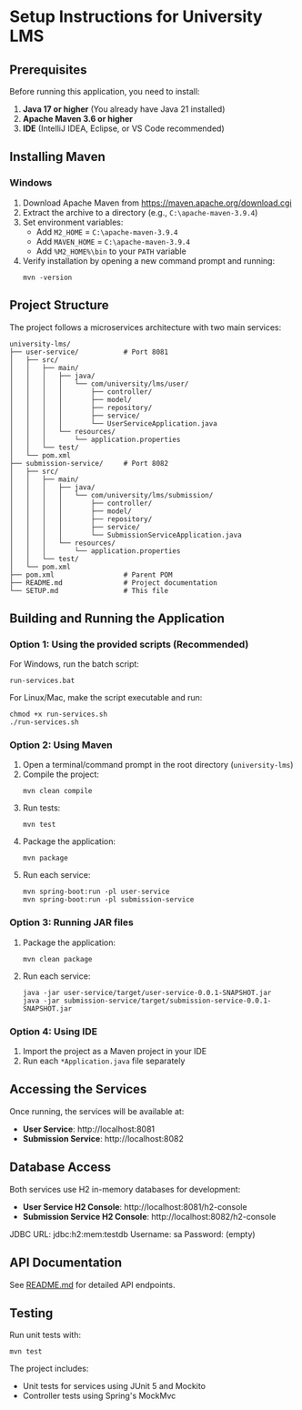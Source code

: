 # Setup Instructions for University LMS

## Prerequisites

Before running this application, you need to install:

1. **Java 17 or higher** (You already have Java 21 installed)
2. **Apache Maven 3.6 or higher**
3. **IDE** (IntelliJ IDEA, Eclipse, or VS Code recommended)

## Installing Maven

### Windows

1. Download Apache Maven from https://maven.apache.org/download.cgi
2. Extract the archive to a directory (e.g., `C:\apache-maven-3.9.4`)
3. Set environment variables:
   - Add `M2_HOME` = `C:\apache-maven-3.9.4`
   - Add `MAVEN_HOME` = `C:\apache-maven-3.9.4`
   - Add `%M2_HOME%\bin` to your `PATH` variable
4. Verify installation by opening a new command prompt and running:
   ```
   mvn -version
   ```

## Project Structure

The project follows a microservices architecture with two main services:

```
university-lms/
├── user-service/           # Port 8081
│   ├── src/
│   │   ├── main/
│   │   │   ├── java/
│   │   │   │   └── com/university/lms/user/
│   │   │   │       ├── controller/
│   │   │   │       ├── model/
│   │   │   │       ├── repository/
│   │   │   │       ├── service/
│   │   │   │       └── UserServiceApplication.java
│   │   │   └── resources/
│   │   │       └── application.properties
│   │   └── test/
│   └── pom.xml
├── submission-service/     # Port 8082
│   ├── src/
│   │   ├── main/
│   │   │   ├── java/
│   │   │   │   └── com/university/lms/submission/
│   │   │   │       ├── controller/
│   │   │   │       ├── model/
│   │   │   │       ├── repository/
│   │   │   │       ├── service/
│   │   │   │       └── SubmissionServiceApplication.java
│   │   │   └── resources/
│   │   │       └── application.properties
│   │   └── test/
│   └── pom.xml
├── pom.xml                 # Parent POM
├── README.md               # Project documentation
└── SETUP.md                # This file
```

## Building and Running the Application

### Option 1: Using the provided scripts (Recommended)

For Windows, run the batch script:
```
run-services.bat
```

For Linux/Mac, make the script executable and run:
```
chmod +x run-services.sh
./run-services.sh
```

### Option 2: Using Maven

1. Open a terminal/command prompt in the root directory (`university-lms`)
2. Compile the project:
   ```
   mvn clean compile
   ```
3. Run tests:
   ```
   mvn test
   ```
4. Package the application:
   ```
   mvn package
   ```
5. Run each service:
   ```
   mvn spring-boot:run -pl user-service
   mvn spring-boot:run -pl submission-service
   ```

### Option 3: Running JAR files

1. Package the application:
   ```
   mvn clean package
   ```
2. Run each service:
   ```
   java -jar user-service/target/user-service-0.0.1-SNAPSHOT.jar
   java -jar submission-service/target/submission-service-0.0.1-SNAPSHOT.jar
   ```

### Option 4: Using IDE

1. Import the project as a Maven project in your IDE
2. Run each `*Application.java` file separately

## Accessing the Services

Once running, the services will be available at:

- **User Service**: http://localhost:8081
- **Submission Service**: http://localhost:8082

## Database Access

Both services use H2 in-memory databases for development:

- **User Service H2 Console**: http://localhost:8081/h2-console
- **Submission Service H2 Console**: http://localhost:8082/h2-console

JDBC URL: jdbc:h2:mem:testdb
Username: sa
Password: (empty)

## API Documentation

See [README.md](README.md) for detailed API endpoints.

## Testing

Run unit tests with:
```
mvn test
```

The project includes:
- Unit tests for services using JUnit 5 and Mockito
- Controller tests using Spring's MockMvc
